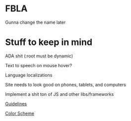 # FBLA
Gunna change the name later

# Stuff to keep in mind
ADA shit (:root must be dynamic)

Text to speech on mouse hover?

Language localizations

Site needs to look good on phones, tablets, and computers

Implement a shit ton of JS and other libs/frameworks


[Guidelines](https://connect.fbla.org/headquarters/files/High%20School%20Competitive%20Events%20Resources/Individual%20Guidelines/Presentation%20Events/Website-Coding--Development.pdf)

[Color Scheme](https://coolors.co/227c9d-17c3b2-ffcb77-ddd0c8-fe6d73)
